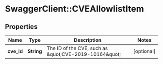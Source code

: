 # SwaggerClient::CVEAllowlistItem

## Properties
Name | Type | Description | Notes
------------ | ------------- | ------------- | -------------
**cve_id** | **String** | The ID of the CVE, such as \&quot;CVE-2019-10164\&quot; | [optional] 


